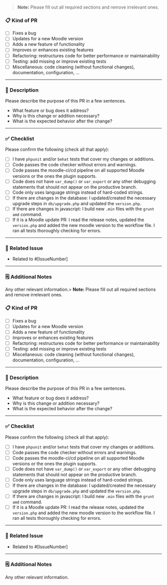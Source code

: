 > **Note:** Please fill out all required sections and remove irrelevant ones.

### 📋 Kind of PR 

- [ ] Fixes a bug
- [ ] Updates for a new Moodle version
- [ ] Adds a new feature of functionality
- [ ] Improves or enhances existing features
- [ ] Refactoring: restructures code for better performance or maintainability
- [ ] Testing: add missing or improve existing tests
- [ ] Miscellaneous: code cleaning (without functional changes), documentation, configuration, ...
---

### 🧩 Description

Please describe the purpose of this PR in a few sentences.

- What feature or bug does it address?
- Why is this change or addition necessary?
- What is the expected behavior after the change?

---

### ✅ Checklist

Please confirm the following (check all that apply):

- [ ] I have `phpunit` and/or `behat` tests that cover my changes or additions.
- [ ] Code passes the code checker without errors and warnings.
- [ ] Code passes the moodle-ci/cd pipeline on all supported Moodle versions or the ones the plugin supports.
- [ ] Code does not have `var_dump()` or `var_export` or any other debugging statements that should not appear on the productive branch.
- [ ] Code only uses language strings instead of hard-coded strings.
- [ ] If there are changes in the database: I updated/created the necessary upgrade steps in `db/upgrade.php` and updated the `version.php`.
- [ ] If there are changes in javascript: I build new `.min` files with the `grunt amd` command.
- [ ] If it is a Moodle update PR: I read the release notes, updated the `version.php` and added the new moodle version to the workflow file. I ran all tests thoroughly checking for errors.

---

### 🧱 Related Issue

- Related to #[IssueNumber]

---

### 🗒️ Additional Notes

Any other relevant information.> **Note:** Please fill out all required sections and remove irrelevant ones.

### 📋 Kind of PR 

- [ ] Fixes a bug
- [ ] Updates for a new Moodle version
- [ ] Adds a new feature of functionality
- [ ] Improves or enhances existing features
- [ ] Refactoring: restructures code for better performance or maintainability
- [ ] Testing: add missing or improve existing tests
- [ ] Miscellaneous: code cleaning (without functional changes), documentation, configuration, ...
---

### 🧩 Description

Please describe the purpose of this PR in a few sentences.

- What feature or bug does it address?
- Why is this change or addition necessary?
- What is the expected behavior after the change?

---

### ✅ Checklist

Please confirm the following (check all that apply):

- [ ] I have `phpunit` and/or `behat` tests that cover my changes or additions.
- [ ] Code passes the code checker without errors and warnings.
- [ ] Code passes the moodle-ci/cd pipeline on all supported Moodle versions or the ones the plugin supports.
- [ ] Code does not have `var_dump()` or `var_export` or any other debugging statements that should not appear on the productive branch.
- [ ] Code only uses language strings instead of hard-coded strings.
- [ ] If there are changes in the database: I updated/created the necessary upgrade steps in `db/upgrade.php` and updated the `version.php`.
- [ ] If there are changes in javascript: I build new `.min` files with the `grunt amd` command.
- [ ] If it is a Moodle update PR: I read the release notes, updated the `version.php` and added the new moodle version to the workflow file. I ran all tests thoroughly checking for errors.

---

### 🧱 Related Issue

- Related to #[IssueNumber]

---

### 🗒️ Additional Notes

Any other relevant information.
